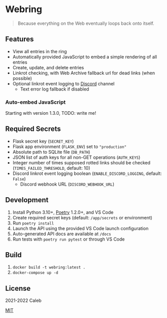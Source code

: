# Webring

> Because everything on the Web eventually loops back onto itself.

## Features

- View all entries in the ring
- Automatically provided JavaScript to embed a simple rendering of all entries
- Create, update, and delete entries
- Linkrot checking, with Web Archive fallback url for dead links (when possible)
- Optional linkrot event logging to [Discord](https://discord.com/) channel
  - Text error log fallback if disabled

### Auto-embed JavaScript

Starting with version 1.3.0, TODO: write me!

## Required Secrets

- Flask secret key (`SECRET_KEY`)
- Flask app environment (`FLASK_ENV`) set to `"production"`
- Absolute path to SQLite file (`DB_PATH`)
- JSON list of auth keys for all non-GET operations (`AUTH_KEYS`)
- Integer number of times supposed rotted links should be checked (`TIMES_FAILED_THRESHOLD`, default: 10)
- Discord linkrot event logging boolean (`ENABLE_DISCORD_LOGGING`, default: `False`)
  - Discord webhook URL (`DISCORD_WEBHOOK_URL`)

## Development

1. Install Python 3.10+, [Poetry](https://python-poetry.org/) 1.2.0+, and VS Code
1. Create required secret keys (default: `/app/secrets` or environment)
1. Run `poetry install`
1. Launch the API using the provided VS Code launch configuration
1. Auto-generated API docs are available at `/docs`
1. Run tests with `poetry run pytest` or through VS Code

## Build

1. `docker build -t webring:latest .`
1. `docker-compose up -d`

## License

2021-2022 Caleb

[MIT](LICENSE)
